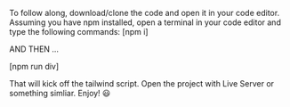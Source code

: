 To follow along, download/clone the code and open it in your code editor. Assuming you have npm installed, open a terminal in your code editor and type the following commands:
[npm i]

AND THEN …

[npm run div]

That will kick off the tailwind script. Open the project with Live Server or something simliar. Enjoy! 😃
